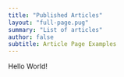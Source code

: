 ```yaml
---
title: "Published Articles"
layout: "full-page.pug"
summary: "List of articles"
author: false
subtitle: Article Page Examples
---
```


Hello World!